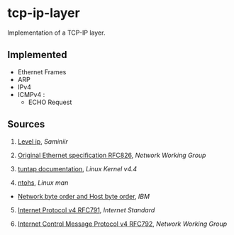 # tcp-ip-layer
Implementation of a TCP-IP layer.

## Implemented

- Ethernet Frames
- ARP
- IPv4
- ICMPv4 :
  - ECHO Request


## Sources

1. [Level ip](https://github.com/saminiir/level-ip), _Saminiir_

2. [Original Ethernet specification RFC826](https://tools.ietf.org/html/rfc826), _Network Working Group_

3. [tuntap documentation](https://github.com/torvalds/linux/blob/v4.4/Documentation/networking/tuntap.txt), _Linux Kernel v4.4_

4. [ntohs](https://linux.die.net/man/3/ntohs), _Linux man_
  - [Network byte order and Host byte order](https://www.ibm.com/support/knowledgecenter/en/SSB27U_6.4.0/com.ibm.zvm.v640.kiml0/asonetw.htm), _IBM_

5. [Internet Protocol v4 RFC791](https://tools.ietf.org/html/rfc791), _Internet Standard_

6. [Internet Control Message Protocol v4 RFC792](https://www.ietf.org/rfc/rfc792.txt), _Network Working Group_
